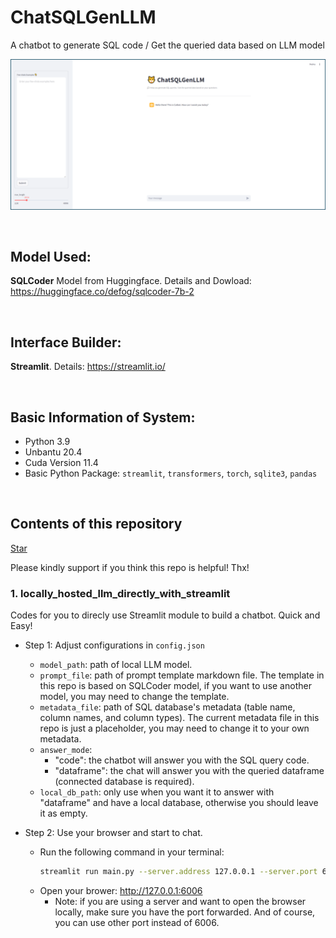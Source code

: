 # ChatSQLGenLLM
A chatbot to generate SQL code / Get the queried data based on LLM model

![Local Image](./interface.png)

&nbsp;

## Model Used:
**SQLCoder** Model from Huggingface. Details and Dowload: https://huggingface.co/defog/sqlcoder-7b-2

&nbsp;

## Interface Builder:
**Streamlit**. Details: https://streamlit.io/

&nbsp;

## Basic Information of System:
- Python 3.9
- Unbantu 20.4
- Cuda Version 11.4
- Basic Python Package: `streamlit`, `transformers`, `torch`, `sqlite3`, `pandas`

&nbsp;

## Contents of this repository
<a class="github-button" href="https://github.com/RyleeSnow/ChatSQLGenLLM" data-color-scheme="no-preference: light; light: light; dark: dark;" data-icon="octicon-star" aria-label="Star RyleeSnow/ChatSQLGenLLM on GitHub">Star</a>
<script async defer src="https://buttons.github.io/buttons.js"></script>
Please kindly support if you think this repo is helpful! Thx!

### 1. locally_hosted_llm_directly_with_streamlit
Codes for you to direcly use Streamlit module to build a chatbot. Quick and Easy!

- Step 1: Adjust configurations in `config.json`
    - `model_path`: path of local LLM model.
    - `prompt_file`: path of prompt template markdown file. The template in this repo is based on SQLCoder model, if you want to use another model, you may need to change the template.
    - `metadata_file`: path of SQL database's metadata (table name, column names, and column types). The current metadata file in this repo is just a placeholder, you may need to change it to your own metadata.
    - `answer_mode`:
        - "code": the chatbot will answer you with the SQL query code.
        - "dataframe": the chat will answer you with the queried dataframe (connected database is required).
    - `local_db_path`: only use when you want it to answer with "dataframe" and have a local database, otherwise you should leave it as empty.

- Step 2: Use your browser and start to chat.
    - Run the following command in your terminal:
        ```bash
        streamlit run main.py --server.address 127.0.0.1 --server.port 6006
        ```
    - Open your brower: http://127.0.0.1:6006
        - Note: if you are using a server and want to open the browser locally, make sure you have the port forwarded. And of course, you can use other port instead of 6006.

